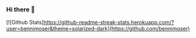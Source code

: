 ### Hi there 👋

[![Github Stats]https://github-readme-streak-stats.herokuapp.com/?user=bennimoser&theme=solarized-dark](https://github.com/bennimoser)
